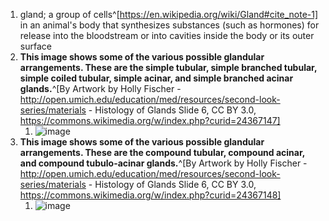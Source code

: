 1. gland; a group of cells^[https://en.wikipedia.org/wiki/Gland#cite_note-1] in an animal's body that synthesizes substances (such as hormones) for release into the bloodstream or into cavities inside the body or its outer surface
2. **This image shows some of the various possible glandular arrangements. These are the simple tubular, simple branched tubular, simple coiled tubular, simple acinar, and simple branched acinar glands.**^[By Artwork by Holly Fischer - http://open.umich.edu/education/med/resources/second-look-series/materials - Histology of Glands Slide 6, CC BY 3.0, https://commons.wikimedia.org/w/index.php?curid=24367147]
	1. ![image](https://upload.wikimedia.org/wikipedia/commons/thumb/5/52/Types_Arrangements_of_Glands_1.png/640px-Types_Arrangements_of_Glands_1.png)
3. **This image shows some of the various possible glandular arrangements. These are the compound tubular, compound acinar, and compound tubulo-acinar glands.**^[By Artwork by Holly Fischer - http://open.umich.edu/education/med/resources/second-look-series/materials - Histology of Glands Slide 6, CC BY 3.0, https://commons.wikimedia.org/w/index.php?curid=24367148]
	1. ![image](https://upload.wikimedia.org/wikipedia/commons/thumb/a/a8/Types_Arrangements_of_Glands_2.png/640px-Types_Arrangements_of_Glands_2.png)
